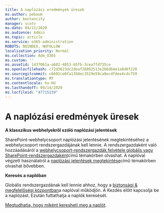 ```yaml
---
title: A naplózási eredmények üresek
ms.author: pebaum
author: bentoncity
manager: scotv
ms.date: 04/21/2020
ms.audience: Admin
ms.topic: article
ms.service: o365-administration
ROBOTS: NOINDEX, NOFOLLOW
localization_priority: Normal
ms.collection: Adm_O365
ms.custom: ''
ms.assetid: 1437061a-a602-4853-b5fb-3cea7fd735ce
ms.openlocfilehash: c72d3623dc2deaf28892513e268db4e1a8d8f228
ms.sourcegitcommit: c6692ce0fa1358ec3529e59ca0ecdfdea4cdc759
ms.translationtype: MT
ms.contentlocale: hu-HU
ms.lasthandoff: 09/14/2020
ms.locfileid: "47715239"
---
```

# <a name="auditing-results-are-blank"></a>A naplózási eredmények üresek

 **A klasszikus webhelyekről szóló naplózási jelentések**
  
SharePoint-webhelycsoport naplózási jelentésének megtekintéséhez a webhelycsoport rendszergazdájának kell lennie. A rendszergazdaként való hozzáadásáról a [webhelycsoport-rendszergazdák felvétele globális vagy SharePoint-rendszergazdaként](https://go.microsoft.com/fwlink/?linkid=869390)című témakörben olvashat. A naplóval végzett használatról a [naplózási jelentések megtekintése](https://go.microsoft.com/fwlink/?linkid=395237)című témakörben olvashat bővebben. 
  
 **Keresés a naplóban**
  
Globális rendszergazdának kell lennie ahhoz, hogy a [biztonsági &amp; megfelelőségi központban](https://protection.office.com)a naplóval működjön. A Kezdés előtt kapcsolja be a naplózást. Ezután futtathatja a naplók keresését. 
  
[Megtudhatja, hogy miként keresheti meg a naplót](https://go.microsoft.com/fwlink/?linkid=708432).
  


